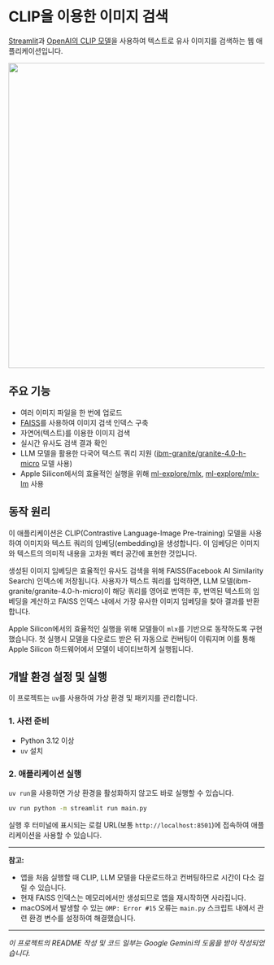 # CLIP을 이용한 이미지 검색

[Streamlit](https://streamlit.io)과 [OpenAI의 CLIP 모델](https://huggingface.co/openai/clip-vit-large-patch14)을 사용하여 텍스트로 유사 이미지를 검색하는 웹 애플리케이션입니다.

<img src="https://raw.githubusercontent.com/maakcode/clip-vit/refs/heads/main/docs/1.avif" width="600" />

## 주요 기능

- 여러 이미지 파일을 한 번에 업로드
- [FAISS](https://github.com/facebookresearch/faiss)를 사용하여 이미지 검색 인덱스 구축
- 자연어(텍스트)를 이용한 이미지 검색
- 실시간 유사도 검색 결과 확인
- LLM 모델을 활용한 다국어 텍스트 쿼리 지원 ([ibm-granite/granite-4.0-h-micro](https://huggingface.co/ibm-granite/granite-4.0-h-micro) 모델 사용)
- Apple Silicon에서의 효율적인 실행을 위해 [ml-explore/mlx](https://github.com/ml-explore/mlx), [ml-explore/mlx-lm](https://github.com/ml-explore/mlx-lm) 사용

## 동작 원리

이 애플리케이션은 CLIP(Contrastive Language-Image Pre-training) 모델을 사용하여 이미지와 텍스트 쿼리의 임베딩(embedding)을 생성합니다. 이 임베딩은 이미지와 텍스트의 의미적 내용을 고차원 벡터 공간에 표현한 것입니다.

생성된 이미지 임베딩은 효율적인 유사도 검색을 위해 FAISS(Facebook AI Similarity Search) 인덱스에 저장됩니다. 사용자가 텍스트 쿼리를 입력하면, LLM 모델(ibm-granite/granite-4.0-h-micro)이 해당 쿼리를 영어로 번역한 후, 번역된 텍스트의 임베딩을 계산하고 FAISS 인덱스 내에서 가장 유사한 이미지 임베딩을 찾아 결과를 반환합니다.

Apple Silicon에서의 효율적인 실행을 위해 모델들이 `mlx`를 기반으로 동작하도록 구현했습니다. 첫 실행시 모델을 다운로드 받은 뒤 자동으로 컨버팅이 이뤄지며 이를 통해 Apple Silicon 하드웨어에서 모델이 네이티브하게 실행됩니다.

## 개발 환경 설정 및 실행

이 프로젝트는 `uv`를 사용하여 가상 환경 및 패키지를 관리합니다.

### 1. 사전 준비

- Python 3.12 이상
- `uv` 설치

### 2. 애플리케이션 실행

`uv run`을 사용하면 가상 환경을 활성화하지 않고도 바로 실행할 수 있습니다.

```bash
uv run python -m streamlit run main.py
```

실행 후 터미널에 표시되는 로컬 URL(보통 `http://localhost:8501`)에 접속하여 애플리케이션을 사용할 수 있습니다.

---

**참고:**

- 앱을 처음 실행할 때 CLIP, LLM 모델을 다운로드하고 컨버팅하므로 시간이 다소 걸릴 수 있습니다.
- 현재 FAISS 인덱스는 메모리에서만 생성되므로 앱을 재시작하면 사라집니다.
- macOS에서 발생할 수 있는 `OMP: Error #15` 오류는 `main.py` 스크립트 내에서 관련 환경 변수를 설정하여 해결했습니다.

---

_이 프로젝트의 README 작성 및 코드 일부는 Google Gemini의 도움을 받아 작성되었습니다._
